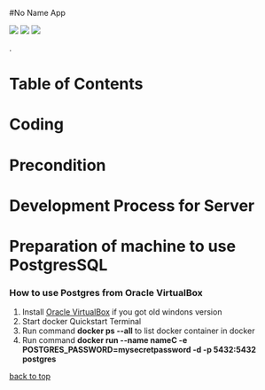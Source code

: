 #No Name App

<p align="center">

 <a href="https://github.com/idrice24/issues" title="Open Issues"><img src="https://img.shields.io/github/issues/idrice24/NoNameApp?color=blue"></a>
<a href="https://app.circleci.com/pipelines/github/idrice24/NoNameApp" title="Circleci"><img src="https://img.shields.io/appveyor/build/idrice24/NoNameApp"></a>
  <a href="https://github.com/idrice24/NoNameApp/blob/master/LICENSE" title="License"><img src="https://img.shields.io/github/license/idrice24/NoNameApp?style=flat-square"></a>


</p>
.

# Table of Contents
# Coding
# Precondition
# Development Process for Server
# Preparation of machine to use PostgresSQL
### How to use Postgres from Oracle VirtualBox
1. Install [Oracle VirtualBox](https://www.virtualbox.org/) if you got old windons version
1. Start docker Quickstart Terminal
1. Run command **docker ps --all** to list  docker container in docker
1. Run command **docker run --name nameC -e POSTGRES_PASSWORD=mysecretpassword -d -p 5432:5432 postgres**

[back to top](#table-of-contents)
